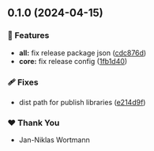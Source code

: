 ## 0.1.0 (2024-04-15)

### 🚀 Features

- **all:** fix release package json ([cdc876d](https://github.com/wandeljs/wandel/commit/cdc876d))
- **core:** fix release config ([1fb1d40](https://github.com/wandeljs/wandel/commit/1fb1d40))

### 🩹 Fixes

- dist path for publish libraries ([e214d9f](https://github.com/wandeljs/wandel/commit/e214d9f))

### ❤️ Thank You

- Jan-Niklas Wortmann
